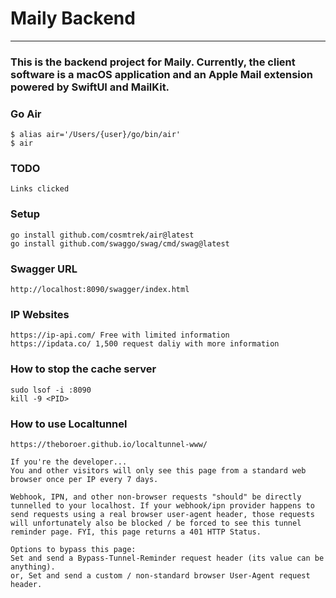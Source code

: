 # Maily Backend

---

### This is the backend project for Maily. Currently, the client software is a macOS application and an Apple Mail extension powered by SwiftUI and MailKit.

### Go Air

```azure
$ alias air='/Users/{user}/go/bin/air'
$ air
```

### TODO

```azure
Links clicked
```

### Setup

```azure
go install github.com/cosmtrek/air@latest
go install github.com/swaggo/swag/cmd/swag@latest
```

### Swagger URL

```azure
http://localhost:8090/swagger/index.html
```

### IP Websites

```azure
https://ip-api.com/ Free with limited information
https://ipdata.co/ 1,500 request daliy with more information
```

### How to stop the cache server

```azure
sudo lsof -i :8090
kill -9 <PID>
```

### How to use Localtunnel

```azure
https://theboroer.github.io/localtunnel-www/

If you're the developer...
You and other visitors will only see this page from a standard web browser once per IP every 7 days.

Webhook, IPN, and other non-browser requests "should" be directly tunnelled to your localhost. If your webhook/ipn provider happens to send requests using a real browser user-agent header, those requests will unfortunately also be blocked / be forced to see this tunnel reminder page. FYI, this page returns a 401 HTTP Status.

Options to bypass this page:
Set and send a Bypass-Tunnel-Reminder request header (its value can be anything).
or, Set and send a custom / non-standard browser User-Agent request header.
```